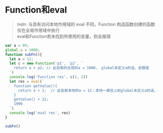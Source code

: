 # Function和eval

> mdn: 与具有访问本地作用域的 eval 不同，Function 构造函数创建的函数仅在全局作用域中执行      
eval和Function若未找到所使用的变量，则会报错

``` javascript
var a = 99;
global.a = 1000;
function subFn(){
  let a = 12;
  let c = new Function('p1', 'p2', `
    return a + p2; // 此处取的全局的a = 1000， global未定义a的话，会报错
  `)
  console.log('Function res', c(1, 2))
  let res = eval(`
    function getValue(){
      return a + 1;  // 此处取本地的a = 12；本地一直往上到global未定义a的话，会报错
    }
    getValue() + 12;
    1999
  `)
  console.log('eval res', res)
}

subFn()
```
